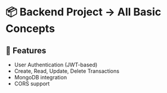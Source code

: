 # 📦 Backend Project -> All Basic Concepts


## 🚀 Features

- User Authentication (JWT-based)
- Create, Read, Update, Delete Transactions
- MongoDB integration
- CORS support




